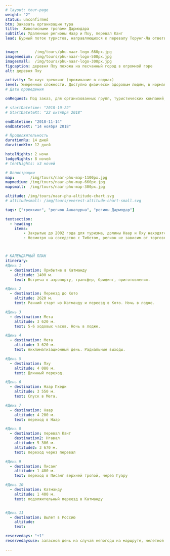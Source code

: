 ```yaml
---
# layout: tour-page
weight: "2"
status: unconfirmed
btn: Заказать организацию тура
title:  Живописными тропами Дармодара 
subtitle: Удаленные регионы Наар и Пху, перевал Канг
lead: Бурный поток туристов, направляющихся к перевалу Торунг-Ла ответвляется на север тонким ручейком ценителей диких гор и сохранившегося аутентичного тибетского этноса.  


image:       /img/tours/phu-naar-logo-660px.jpg
imagemedium: /img/tours/phu-naar-logo-500px.jpg
imagesmall:  /img/tours/phu-naar-logo-300px.jpg
figcaption: деревня Пху похожа на песчанный город в огромной горе
alt: деревня Пху

activity: Ти-хаус треккинг (проживание в лоджах)
level: Умеренной сложности. Доступно физически здоровым людям, в нормальной физической форме.
# Даты проведения

onRequest: Под заказ, для организованных групп, туристических компаний, клубов.

# startDatetime: "2018-10-22"
# StartDateteXt: "22 октября 2018"

endDatetime: "2018-11-14"
endDateteXt: "14 ноября 2018"

# Продолжительность
durationRu: 14 дней
durationKtm: 12 дней

hotelNights: 2 ночи
lodgeNights: 8 ночей
# tentNights: x3 ночей

# Иллюстрации
map:       /img/tours/naar-phu-map-1100px.jpg
mapmedium: /img/tours/naar-phu-map-660px.jpg
mapsmall:  /img/tours/naar-phu-map-300px.jpg

altitude: /img/tours/naar-phu-altitude-chart.svg
# altitudesmall: /img/tours/everest-altitude-chart-small.svg

tags: ["треккинг", "регион Аннапурна", "регион Дармодар"]

textsection:
  - heading:
    items:
        - Закрытые до 2002 года для туризма, долины Наар и Пху находятся рядом с популярным маршрутом «вокруг Аннапурны», но в том же время остаются малоизвестными и редко посещаемыми, но крайне интересными уголками высокогорных Гималаев.
        - Несмотря на соседство с Тибетом, регион не зависим от торговли и туризма. Разведение яков и животноводство и по сей день остаются оплотом местной экономики. Кажется, что традиционные каменные стены деревни Пху, сохранили образ жизни нетронутым на протяжении веков.



# КАЛЕНДАРНЫЙ ПЛАН
itinerary:
#День 1
  - destination: Прибытие в Катманду
    altitude: 1400 м.
    text: Встреча в аэропорту, трансфер, брифинг, приготовления.

#День 2
  - destination: Переезд до Кото
    altitude: 2620 м.
    text: Ранний старт из Катманду и переезд в Кото. Ночь в лодже.

#День 3
  - destination: Мета
    altitude: 3 620 м.
    text: 5-6 ходовых часов. Ночь в лодже.

#День 4
  - destination: Мета
    altitude: 3 620 м.
    text: Акклиматизационный день. Радиальные выходы.

#День 5
  - destination: Пху
    altitude: 4 080 м.
    text: Длинный переход.

#День 6
  - destination: Наар Пхеди
    altitude: 3 550 м.
    text: Спуск в Мета. 

#День 7
  - destination: Наар
    altitude: 4 200 м.
    text: переход в Наар

#День 8
  - destination: перевал Канг
    destination2: Нгавал
    altitude: 5 306 м.
    altitude2: 3 670 м.
    text: переход через перевал

#День 9
  - destination: Писанг
    altitude: 1 400 м.
    text: переход в Писанг верхней тропой, через Гуару

#День 10
  - destination: Катманду
    altitude: 1 400 м.
    text: подолжительный переезд в Катманду


#День 11
  - destination: Вылет в Россию
    altitude: 
    text: 

reservedays: "+1" 
reservedaysuse: запасной день на случай непогоды на маршруте, нелетной погоды при вылете из Луклы, недостатка акклиматизации и непредвиденных обстоятельств.
 
---
```


